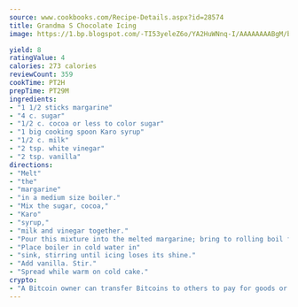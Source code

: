 ```yaml
---
source: www.cookbooks.com/Recipe-Details.aspx?id=28574
title: Grandma S Chocolate Icing
image: https://1.bp.blogspot.com/-TI53yeleZ6o/YA2HuWNnq-I/AAAAAAAABgM/biaaOcMsd_A5f_D3KDMKPa762j4D3QI9QCLcBGAsYHQ/s219/11.png

yield: 8
ratingValue: 4
calories: 273 calories
reviewCount: 359
cookTime: PT2H
prepTime: PT29M
ingredients:
- "1 1/2 sticks margarine"
- "4 c. sugar"
- "1/2 c. cocoa or less to color sugar"
- "1 big cooking spoon Karo syrup"
- "1/2 c. milk"
- "2 tsp. white vinegar"
- "2 tsp. vanilla"
directions:
- "Melt"
- "the"
- "margarine"
- "in a medium size boiler."
- "Mix the sugar, cocoa,"
- "Karo"
- "syrup,"
- "milk and vinegar together."
- "Pour this mixture into the melted margarine; bring to rolling boil for 1 minute, stirring constantly."
- "Place boiler in cold water in"
- "sink, stirring until icing loses its shine."
- "Add vanilla. Stir."
- "Spread while warm on cold cake."
crypto:
- "A Bitcoin owner can transfer Bitcoins to others to pay for goods or services."
---
```


